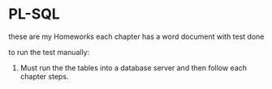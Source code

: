# PL-SQL
these are my Homeworks 
each chapter has a word document with test done

to run the test manually:
1. Must run the the tables into a database server and then follow each chapter steps.
